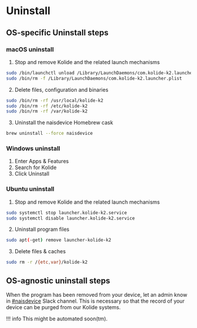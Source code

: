 # Uninstall

## OS-specific Uninstall steps

### macOS uninstall
1. Stop and remove Kolide and the related launch mechanisms
```zsh
sudo /bin/launchctl unload /Library/LaunchDaemons/com.kolide-k2.launcher.plist
sudo /bin/rm -f /Library/LaunchDaemons/com.kolide-k2.launcher.plist
```
2. Delete files, configuration and binaries
```zsh
sudo /bin/rm -rf /usr/local/kolide-k2
sudo /bin/rm -rf /etc/kolide-k2
sudo /bin/rm -rf /var/kolide-k2
```

3. Uninstall the naisdevice Homebrew cask
```bash
brew uninstall --force naisdevice
```

### Windows uninstall
1. Enter  Apps & Features
2. Search for Kolide 
3. Click Uninstall 

### Ubuntu uninstall
1. Stop and remove Kolide and the related launch mechanisms
```bash
sudo systemctl stop launcher.kolide-k2.service
sudo systemctl disable launcher.kolide-k2.service
```
2. Uninstall program files
```bash
sudo apt(-get) remove launcher-kolide-k2
```
3. Delete files & caches
```bash
sudo rm -r /{etc,var}/kolide-k2
```

## OS-agnostic uninstall steps
When the program has been removed from your device, let an admin know in [#naisdevice](https://nav-it.slack.com/archives/C013XV66XHB) Slack channel.
This is necessary so that the record of your device can be purged from our Kolide systems.

!!! info
    This might be automated soon(tm).
